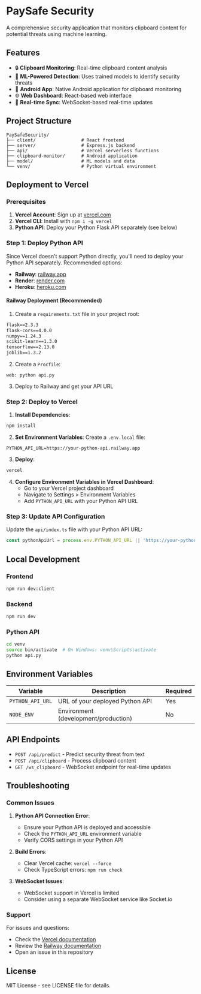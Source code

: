 # PaySafe Security

A comprehensive security application that monitors clipboard content for potential threats using machine learning.

## Features

- 🔒 **Clipboard Monitoring**: Real-time clipboard content analysis
- 🤖 **ML-Powered Detection**: Uses trained models to identify security threats
- 📱 **Android App**: Native Android application for clipboard monitoring
- 🌐 **Web Dashboard**: React-based web interface
- 🔄 **Real-time Sync**: WebSocket-based real-time updates

## Project Structure

```
PaySafeSecurity/
├── client/                 # React frontend
├── server/                 # Express.js backend
├── api/                    # Vercel serverless functions
├── clipboard-monitor/      # Android application
├── model/                  # ML models and data
└── venv/                   # Python virtual environment
```

## Deployment to Vercel

### Prerequisites

1. **Vercel Account**: Sign up at [vercel.com](https://vercel.com)
2. **Vercel CLI**: Install with `npm i -g vercel`
3. **Python API**: Deploy your Python Flask API separately (see below)

### Step 1: Deploy Python API

Since Vercel doesn't support Python directly, you'll need to deploy your Python API separately. Recommended options:

- **Railway**: [railway.app](https://railway.app)
- **Render**: [render.com](https://render.com)
- **Heroku**: [heroku.com](https://heroku.com)

#### Railway Deployment (Recommended)

1. Create a `requirements.txt` file in your project root:
```txt
flask==2.3.3
flask-cors==4.0.0
numpy==1.24.3
scikit-learn==1.3.0
tensorflow==2.13.0
joblib==1.3.2
```

2. Create a `Procfile`:
```
web: python api.py
```

3. Deploy to Railway and get your API URL

### Step 2: Deploy to Vercel

1. **Install Dependencies**:
```bash
npm install
```

2. **Set Environment Variables**:
Create a `.env.local` file:
```env
PYTHON_API_URL=https://your-python-api.railway.app
```

3. **Deploy**:
```bash
vercel
```

4. **Configure Environment Variables in Vercel Dashboard**:
   - Go to your Vercel project dashboard
   - Navigate to Settings > Environment Variables
   - Add `PYTHON_API_URL` with your Python API URL

### Step 3: Update API Configuration

Update the `api/index.ts` file with your Python API URL:

```typescript
const pythonApiUrl = process.env.PYTHON_API_URL || 'https://your-python-api.railway.app';
```

## Local Development

### Frontend
```bash
npm run dev:client
```

### Backend
```bash
npm run dev
```

### Python API
```bash
cd venv
source bin/activate  # On Windows: venv\Scripts\activate
python api.py
```

## Environment Variables

| Variable | Description | Required |
|----------|-------------|----------|
| `PYTHON_API_URL` | URL of your deployed Python API | Yes |
| `NODE_ENV` | Environment (development/production) | No |

## API Endpoints

- `POST /api/predict` - Predict security threat from text
- `POST /api/clipboard` - Process clipboard content
- `GET /ws_clipboard` - WebSocket endpoint for real-time updates

## Troubleshooting

### Common Issues

1. **Python API Connection Error**:
   - Ensure your Python API is deployed and accessible
   - Check the `PYTHON_API_URL` environment variable
   - Verify CORS settings in your Python API

2. **Build Errors**:
   - Clear Vercel cache: `vercel --force`
   - Check TypeScript errors: `npm run check`

3. **WebSocket Issues**:
   - WebSocket support in Vercel is limited
   - Consider using a separate WebSocket service like Socket.io

### Support

For issues and questions:
- Check the [Vercel documentation](https://vercel.com/docs)
- Review the [Railway documentation](https://docs.railway.app)
- Open an issue in this repository

## License

MIT License - see LICENSE file for details. 
